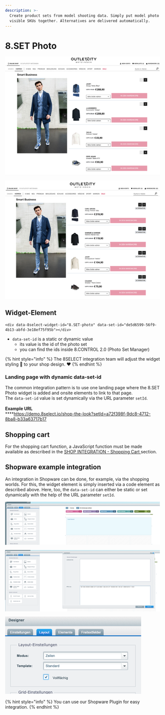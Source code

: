 ```yaml
---
description: >-
  Create product sets from model shooting data. Simply put model photo and the
  visible SKUs together. Alternatives are delivered automatically.
---
```


# 8.SET Photo

![Example photo set](<../.gitbook/assets/Bildschirmfoto 2020-11-16 um 08.50.00.png>)

![Alternative products are added automatically](<../.gitbook/assets/Bildschirmfoto 2020-11-16 um 08.49.54.png>)

## Widget-Element

```markup
<div data-8select-widget-id="8.SET-photo" data-set-id="de5d6599-56f9-4b13-abfd-3e18ef75f95b"></div>
```

* `data-set-id` is a static or dynamic value
  * its value is the id of the photo set
  * you can find the ids inside 8.CONTROL 2.0 (Photo Set Manager)

{% hint style="info" %}
The 8SELECT integration team will adjust the widget styling 🎨 to your shop design. ❤️&#x20;
{% endhint %}

### Landing page with dynamic data-set-id

The common integration pattern is to use one landing page where the 8.SET Photo widget is added and onsite elements to link to that page.\
The `data-set-id` value is set dynamically via the URL parameter `setId`.\
\
**Example URL**\
****https://demo.8select.io/shop-the-look?setId=a72f398f-9dc8-4712-8ba8-b33a63717b17

## Shopping cart

For the shopping cart function, a JavaScript function must be made available as described in the [SHOP INTEGRATION - Shopping Cart ](../integration/warenkorb.md)section.

## Shopware example integration

An integration in Shopware can be done, for example, via the shopping worlds. For this, the widget element is simply inserted via a code element as described above. Here, too, the `data-set-id` can either be static or set dynamically with the help of the URL parameter `setId`.

![\</> Code Element](../.gitbook/assets/code-element.png)

![Widget-Element HTML](../.gitbook/assets/code-element-details.png)

![Make sure to use the layout "Zeilen / Rows"](../.gitbook/assets/zeilen-layout.png)

{% hint style="info" %}
You can use our Shopware Plugin for easy integration.
{% endhint %}



